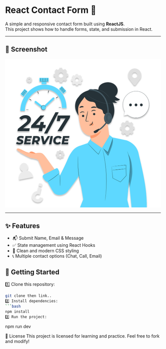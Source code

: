 # React Contact Form 🚀

A simple and responsive contact form built using **ReactJS**.  
This project shows how to handle forms, state, and submission in React.

---

## 📸 Screenshot

![![alt text](image.png)](./public/images/contact.svg)

---

## ✨ Features

- 📬 Submit Name, Email & Message
- ✅ State management using React Hooks
- 🎨 Clean and modern CSS styling
- 📞 Multiple contact options (Chat, Call, Email)

## 🚀 Getting Started

1️⃣ Clone this repository:
```bash
git clone then link..
2️⃣ Install dependencies:
```bash
npm install
3️⃣ Run the project:
```
npm run dev

📃 License
This project is licensed for learning and practice.
Feel free to fork and modify!

